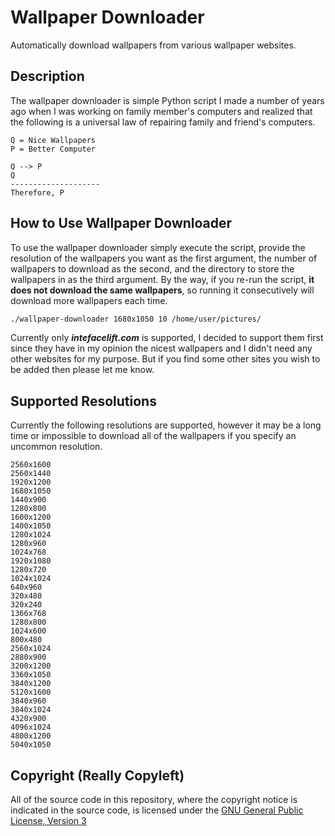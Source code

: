 Wallpaper Downloader
====================

Automatically download wallpapers from various wallpaper websites.


Description
--------------

The wallpaper downloader is simple Python script I made a number of years ago when I was working on
family member's computers and realized that the following is a universal law of repairing family 
and friend's computers.

  ```
  Q = Nice Wallpapers
  P = Better Computer
  
  Q --> P 
  Q
  --------------------
  Therefore, P
  ```
  
How to Use Wallpaper Downloader
-------------------------------

To use the wallpaper downloader simply execute the script, provide the resolution of the wallpapers
you want as the first argument, the number of wallpapers to download as the second, and the directory
to store the wallpapers in as the third argument. By the way, if you re-run the script, **it does not
download the same wallpapers**, so running it consecutively will download more wallpapers each time.

  ```bash
  ./wallpaper-downloader 1680x1050 10 /home/user/pictures/
  ```
  
Currently only ***intefacelift.com*** is supported, I decided to support them first since they have
in my opinion the nicest wallpapers and I didn't need any other websites for my purpose. But if you
find some other sites you wish to be added then please let me know.

Supported Resolutions
-----------------------

Currently the following resolutions are supported, however it may be a long time or impossible to download
all of the wallpapers if you specify an uncommon resolution.

    2560x1600
    2560x1440
    1920x1200
    1680x1050
    1440x900
    1280x800
    1600x1200
    1400x1050
    1280x1024
    1280x960
    1024x768
    1920x1080
    1280x720
    1024x1024
    640x960
    320x480
    320x240
    1366x768
    1280x800
    1024x600
    800x480
    2560x1024
    2880x900
    3200x1200
    3360x1050
    3840x1200
    5120x1600
    3840x960
    3840x1024
    4320x900
    4096x1024
    4800x1200
    5040x1050
     

Copyright (Really Copyleft)
---------------------------

All of the source code in this repository, where the copyright notice is indicated in the source
code, is licensed under the [GNU General Public License, Version 3](http://www.gnu.org/licenses/gpl.html)
